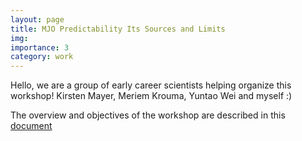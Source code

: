 ```yaml
---
layout: page
title: MJO Predictability Its Sources and Limits
img: 
importance: 3
category: work
---
```


Hello, we are a group of early career scientists helping organize this workshop! 
Kirsten Mayer, Meriem Krouma, Yuntao Wei and myself :)

The overview and objectives of the workshop are described in this <a href="../../assets/pdf/MJO_Predictability.pdf"> document </a> 

